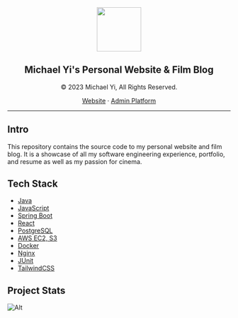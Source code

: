 <div align="center">
    <img src="https://michael-yi.com/michael.png" width="100" height="100" />
    <h2>Michael Yi's Personal Website & Film Blog</h2>
    <p>© 2023 Michael Yi, All Rights Reserved.</p>
    <p>
        <a href="https://michael-yi.com/">Website</a>&nbsp;&#183;&nbsp;<a href="https://admin.michael-yi.com/">Admin Platform</a>
    </p>
</div>

<hr/>

## Intro

This repository contains the source code to my personal website and film blog. It is a showcase of all my software engineering experience, portfolio, and resume as well as my passion for cinema.

## Tech Stack

- [Java](https://www.java.com/en/)
- [JavaScript](https://www.javascript.com/)
- [Spring Boot](https://spring.io/projects/spring-boot)
- [React](https://react.dev/)
- [PostgreSQL](https://www.postgresql.org/)
- [AWS EC2, S3](https://aws.amazon.com/)
- [Docker](https://www.docker.com/)
- [Nginx](https://www.nginx.com/)
- [JUnit](https://junit.org/junit5/)
- [TailwindCSS](https://tailwindcss.com/)

## Project Stats

![Alt](https://repobeats.axiom.co/api/embed/0d0e559984591c9b57adbc13a96171939ad77a0f.svg "Repobeats analytics image")